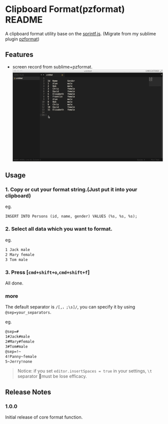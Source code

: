 # Clipboard Format(pzformat) README

A clipboard format utility base on the [sprintf.js](https://github.com/alexei/sprintf.js).
(Migrate from my sublime plugin [pzformat](https://github.com/pandazki/pzformat))

## Features

* screen record from sublime+pzformat.
![alt tag](src/pzformat_demo.gif)

## Usage
### 1. Copy or cut your format string.(Just put it into your clipboard)
eg.
```
INSERT INTO Persons (id, name, gender) VALUES (%s, %s, %s);
```

### 2. Select all data which you want to format.
eg.
```
1 Jack male
2 Mary female
3 Tom male
```

### 3. Press [<code>cmd+shift+o</code>,<code>cmd+shift+f</code>]
All done.

### more
The default separator is `/[,，;\s]/`, you can specify it by using `@sep=your_separators`.

eg.
```
@sep=#
1#Jack#male
2#Mary#female
3#Tom#male
@sep=!~
4!Panny~female
5~Jerry!none
```

> Notice: if you set `editor.insertSpaces = true` in your settings, `\t` separator must be lose efficacy.

## Release Notes

### 1.0.0

Initial release of core format function.
